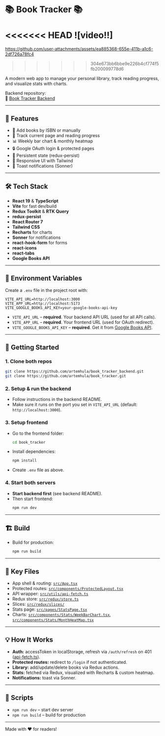 # 📚 Book Tracker 📚

<<<<<<< HEAD
![video!!]
=======
https://github.com/user-attachments/assets/ea885368-655e-411b-a1c6-2df726a78fc4
>>>>>>> 304e673bb6bbe9e226b4cf774f5fb200099778d6

A modern web app to manage your personal library, track reading progress, and visualize stats with charts.

Backend repository:  
🔗 [Book Tracker Backend](https://github.com/artemhula/book_tracker_backend)

---

## 🚀 Features

- 📖 Add books by ISBN or manually
- 📝 Track current page and reading progress
- 📊 Weekly bar chart & monthly heatmap
- 🔒 Google OAuth login & protected pages
- 💾 Persistent state (redux-persist)
- 🎨 Responsive UI with Tailwind
- 🔔 Toast notifications (Sonner)

---

## 🛠️ Tech Stack

- **React 19** & **TypeScript**
- **Vite** for fast dev/build
- **Redux Toolkit** & **RTK Query**
- **redux-persist**
- **React Router 7**
- **Tailwind CSS**
- **Recharts** for charts
- **Sonner** for notifications
- **react-hook-form** for forms
- **react-icons**
- **react-tabs**
- **Google Books API**

---

## 🔑 Environment Variables

Create a `.env` file in the project root with:

```
VITE_API_URL=http://localhost:3000
VITE_APP_URL=http://localhost:5173
VITE_GOOGLE_BOOKS_API_KEY=your-google-books-api-key
```

- `VITE_API_URL` – **required**. Your backend API URL (used for all API calls).
- `VITE_APP_URL` – **required**. Your frontend URL (used for OAuth redirect).
- `VITE_GOOGLE_BOOKS_API_KEY` – **required**. Get it from [Google Books API](https://developers.google.com/books/docs/v1/using#APIKey).

---

## 🏁 Getting Started

### 1. Clone both repos

```bash
git clone https://github.com/artemhula/book_tracker_backend.git
git clone https://github.com/artemhula/book_tracker.git
```

### 2. Setup & run the backend

- Follow instructions in the backend README.
- Make sure it runs on the port you set in `VITE_API_URL` (default: `http://localhost:3000`).

### 3. Setup frontend

- Go to the frontend folder:
  ```bash
  cd book_tracker
  ```
- Install dependencies:
  ```bash
  npm install
  ```
- Create `.env` file as above.

### 4. Start both servers

- **Start backend first** (see backend README).
- Then start frontend:
  ```bash
  npm run dev
  ```

---

## 🏗️ Build

- Build for production:
  ```bash
  npm run build
  ```

---

## 📂 Key Files

- App shell & routing: [`src/App.tsx`](src/App.tsx)
- Protected routes: [`src/components/ProtectedLayout.tsx`](src/components/ProtectedLayout.tsx)
- API wrapper: [`src/utils/api-fetch.ts`](src/utils/api-fetch.ts)
- Redux store: [`src/redux/store.ts`](src/redux/store.ts)
- Slices: [`src/redux/slices/`](src/redux/slices/)
- Stats page: [`src/pages/StatsPage.tsx`](src/pages/StatsPage.tsx)
- Charts: [`src/components/Stats/WeekBarChart.tsx`](src/components/Stats/WeekBarChart.tsx), [`src/components/Stats/MonthHeatMap.tsx`](src/components/Stats/MonthHeatMap.tsx)

---

## 💡 How It Works

- **Auth:** accessToken in localStorage, refresh via `/auth/refresh` on 401 ([api-fetch.ts](src/utils/api-fetch.ts)).
- **Protected routes:** redirect to `/login` if not authenticated.
- **Library:** add/update/delete books via Redux actions.
- **Stats:** fetched via Redux, visualized with Recharts & custom heatmap.
- **Notifications:** toast via Sonner.

---

## 📜 Scripts

- `npm run dev` – start dev server
- `npm run build` – build for production

---

Made with ❤️ for readers!

